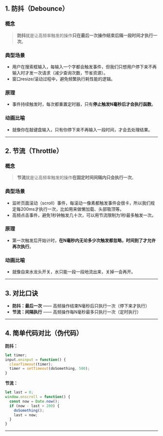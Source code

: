## 1. 防抖（Debounce）

### 概念

> **防抖**就是让高频率触发的操作**只在最后一次操作结束后隔一段时间才执行一次**。

### 典型场景

* 用户在搜索框输入，每输入一个字都会触发事件，但我们只想用户停下来不再输入时才发一次请求（减少查询次数，节省资源）。
* 窗口resize/滚动过程中，避免频繁执行耗性能的逻辑。

### 原理

* 事件持续触发时，每次都重置定时器，只有**停止触发N毫秒后才会执行函数**。

### 动画比喻

* 就像你在敲键盘输入，只有你停下来不再输入一段时间，才会去处理结果。

---

## 2. 节流（Throttle）

### 概念

> **节流**就是让高频率触发的操作**在固定时间间隔内只会执行一次**。

### 典型场景

* 监听页面滚动（scroll）事件，每滚动一像素都触发事件会很卡，所以我们规定每200ms才执行一次，比如用来做懒加载、头部吸顶等。
* 高频点击事件，避免1秒钟触发几十次，可以用节流限制为1秒最多触发一次。

### 原理

* 第一次触发后开始计时，**在N毫秒内无论多少次触发都忽略，时间到了才允许再次执行**。

### 动画比喻

* 就像自来水龙头开关，水只能一段一段地流出来，关掉一会再开。

---

## 3. 对比口诀

* **防抖：最后一次** —— 高频操作结束N毫秒后只执行一次（停下来才执行）
* **节流：间隔执行** —— 高频操作每N毫秒最多只执行一次（定时执行）

---

## 4. 简单代码对比（伪代码）

**防抖：**

```js
let timer;
input.oninput = function() {
  clearTimeout(timer);
  timer = setTimeout(doSomething, 500);
}
```

**节流：**

```js
let last = 0;
window.onscroll = function() {
  const now = Date.now();
  if (now - last > 200) {
    doSomething();
    last = now;
  }
}
```

---
